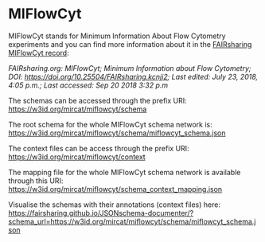 MIFlowCyt
=========

MIFlowCyt stands for Minimum Information About Flow Cytometry experiments and you can find more information about it in the [FAIRsharing MIFlowCyt record](https://doi.org/10.25504/FAIRsharing.kcnjj2):

*FAIRsharing.org: MIFlowCyt; Minimum Information about Flow Cytometry; DOI: https://doi.org/10.25504/FAIRsharing.kcnjj2; Last edited: July 23, 2018, 4:05 p.m.; Last accessed: Sep 20 2018 3:32 p.m*

The schemas can be accessed through the prefix URI: https://w3id.org/mircat/miflowcyt/schema

The root schema for the whole MIFlowCyt schema network is: https://w3id.org/mircat/miflowcyt/schema/miflowcyt_schema.json

The context files can be access through the prefix URI: https://w3id.org/mircat/miflowcyt/context

The mapping file for the whole MIFlowCyt schema network is available through this URI: https://w3id.org/mircat/miflowcyt/schema_context_mapping.json

Visualise the schemas with their annotations (context files) here: https://fairsharing.github.io/JSONschema-documenter/?schema_url=https://w3id.org/mircat/miflowcyt/schema/miflowcyt_schema.json







